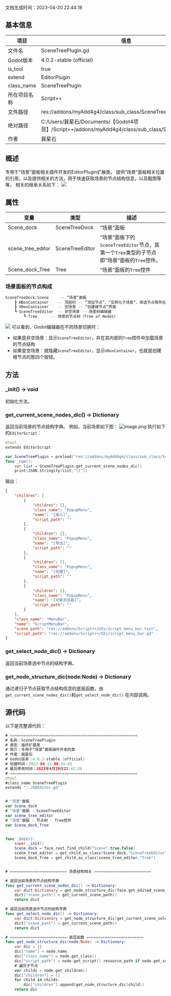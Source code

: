 文档生成时间：2023-04-20 22:44:18
## 基本信息
| 项目 | 信息 |
| --- | --- |
| 文件名 | SceneTreePlugin.gd |
| Godot版本 | 4.0.2-stable (official) |
| is_tool | true |
| extend | EditorPlugin |
| class_name | SceneTreePlugin |
| 所在项目名称 | Script++ |
| 文件路径 | res://addons/myAdd4g4/class/sub_class/SceneTreePlugin.gd |
| 绝对路径 | C:/Users/巽星石/Documents/【Godot4项目】/Script++/addons/myAdd4g4/class/sub_class/SceneTreePlugin.gd |
| 作者 | 巽星石 |

## 概述
专用于“场景”面板相关插件开发的EditorPlugin扩展类。
提供“场景”面板相关位置的引用，以及提供相关的方法，用于快速获取场景的节点结构信息，以及截图等等。
相关的继承关系如下：
![](https://cdn.nlark.com/yuque/0/2023/jpeg/8438332/1682003644709-4e26228c-ba8d-44f3-8d70-5faf132aad4e.jpeg)
## 属性
| **变量** | **类型** | **描述** |
| --- | --- | --- |
| Scene_dock | SceneTreeDock | “场景”面板 |
| scene_tree_editor | SceneTreeEditor | “场景”面板下的`SceneTreeEditor`节点，其第一个`Tree`类型的子节点即“场景”面板的`Tree`控件。 |
| Scene_dock_Tree | Tree | “场景”面板的`Tree`控件 |

### 场景面板的节点构成
```swift
SceneTreeDock:Scene     -- “场景”面板
 	┠ HBoxContainer    -- 顶部栏 -- “添加节点”、“实例化子场景”、筛选节点等所在的位置
    ┠ VBoxContainer    -- 空场景 -- “创建根节点”界面
    ┗ SceneTreeEditor  -- 非空场景 -- 场景树编辑器
    	┗ Tree      -- 场景的节点树（Tree of Nodes）
```
![](https://cdn.nlark.com/yuque/0/2023/jpeg/8438332/1682004721737-a3f5cf36-afb3-4e02-ac07-33b6629c6748.jpeg)
可以看到，Godot编辑器在不同场景切换时：

- 如果是非空场景：显示`SceneTreeEditor`，并在其内部的`Tree`控件中加载场景的节点结构
- 如果是空场景：就隐藏`SceneTreeEditor`，显示`VBoxContainer`，也就是创建根节点的那四个按钮。
## 方法
### _init() -> void
初始化方法。
### get_current_scene_nodes_dic() -> Dictionary
返回当前场景的节点结构字典。
例如，当前场景如下图：
![image.png](https://cdn.nlark.com/yuque/0/2023/png/8438332/1682005381675-0ee32e92-dd78-44cd-be16-2b43b98877f5.png#averageHue=%23252a33&clientId=ua66a3b6a-7d08-4&from=paste&height=283&id=u081eac1a&originHeight=708&originWidth=602&originalType=binary&ratio=2.5&rotation=0&showTitle=false&size=59483&status=done&style=none&taskId=u73c4e8d3-4c1b-4309-adf2-112d7776cee&title=&width=240.8)
执行如下的`EditorScript`：
```swift
@tool
extends EditorScript

var SceneTreePlugin = preload("res://addons/myAdd4g4/class/sub_class/SceneTreePlugin.gd").new()
func _run():
	var list = SceneTreePlugin.get_current_scene_nodes_dic()
	print(JSON.stringify(list,"\t"))
```
输出：
```json
{
	"children": [
		{
			"children": [],
			"class_name": "PopupMenu",
			"name": "[插入]",
			"script_path": ""
		},
		{
			"children": [],
			"class_name": "PopupMenu",
			"name": "[导出]",
			"script_path": ""
		},
		{
			"children": [],
			"class_name": "PopupMenu",
			"name": "[创建]",
			"script_path": ""
		},
		{
			"children": [],
			"class_name": "PopupMenu",
			"name": "[对象浏览器]",
			"script_path": ""
		}
	],
	"class_name": "MenuBar",
	"name": "ScriptMenuBar",
	"scene_path": "res://addons/Script++/UIs/script_menu_bar.tscn",
	"script_path": "res://addons/Script++/UIs/script_menu_bar.gd"
}
```
### get_select_node_dic() -> Dictionary
返回当前场景选中节点的结构字典。
### get_node_structure_dic(node:Node) -> Dictionary
通过递归子节点获取节点结构信息的底层函数，由`get_current_scene_nodes_dic()`和`get_select_node_dic()` 在内部调用。
## 源代码
以下是完整源代码：
```swift
# ========================================================
# 名称：SceneTreePlugin
# 类型：插件扩展类
# 简介：专用于“场景”面板插件开发的类
# 作者：巽星石
# Godot版本：4.0.2-stable (official)
# 创建时间：2023-04-12 00:26:45
# 最后修改时间：2023年4月20日22:42:20
# ========================================================
@tool
#class_name SceneTreePlugin
extends "../GDEditor.gd"


# "场景"面板
var Scene_dock
# "场景"面板 - SceneTreeEditor
var scene_tree_editor
# "场景"面板 - 节点树 - Tree控件
var Scene_dock_Tree


func _init():
	super._init()
	Scene_dock = face_root.find_child("Scene",true,false) 
	scene_tree_editor = get_child_as_class(Scene_dock,"SceneTreeEditor")
	Scene_dock_Tree = get_child_as_class(scene_tree_editor,"Tree")


# ========================= 场景结构相关 =========================

# 返回当前场景的节点结构字典
func get_current_scene_nodes_dic() -> Dictionary:
	var dict:Dictionary = get_node_structure_dic(face.get_edited_scene_root())
	dict["scene_path"] = get_current_scene_path()
	return dict

# 返回当前场景选中节点的结构字典
func get_select_node_dic() -> Dictionary:
	var dict:Dictionary = get_node_structure_dic(get_current_scene_select())
	dict["scene_path"] = get_current_scene_path()
	return dict

# ========================= 底层函数 =========================
func get_node_structure_dic(node:Node) -> Dictionary:
	var dic = {}
	dic["name"] = node.name
	dic["class_name"] = node.get_class()
	dic["script_path"] = node.get_script().resource_path if node.get_script() else ""
	# 遍历子节点
	var childs = node.get_children()
	dic["children"] = []
	for child in childs:
		dic["children"].append(get_node_structure_dic(child))
	return dic
```
